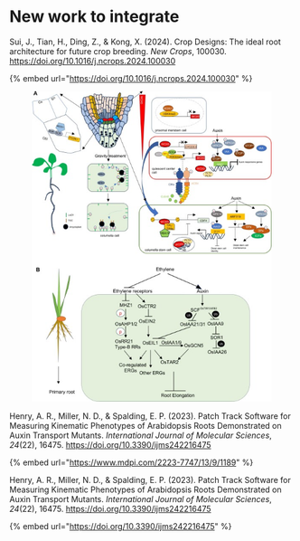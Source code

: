 # New work to integrate



Sui, J., Tian, H., Ding, Z., & Kong, X. (2024). Crop Designs: The ideal root architecture for future crop breeding. _New Crops_, 100030. https://doi.org/10.1016/j.ncrops.2024.100030

{% embed url="https://doi.org/10.1016/j.ncrops.2024.100030" %}

<figure><img src=".gitbook/assets/image.png" alt=""><figcaption></figcaption></figure>



Henry, A. R., Miller, N. D., & Spalding, E. P. (2023). Patch Track Software for Measuring Kinematic Phenotypes of Arabidopsis Roots Demonstrated on Auxin Transport Mutants. _International Journal of Molecular Sciences_, _24_(22), 16475. https://doi.org/10.3390/ijms242216475

{% embed url="https://www.mdpi.com/2223-7747/13/9/1189" %}





Henry, A. R., Miller, N. D., & Spalding, E. P. (2023). Patch Track Software for Measuring Kinematic Phenotypes of Arabidopsis Roots Demonstrated on Auxin Transport Mutants. _International Journal of Molecular Sciences_, _24_(22), 16475. https://doi.org/10.3390/ijms242216475

{% embed url="https://doi.org/10.3390/ijms242216475" %}
